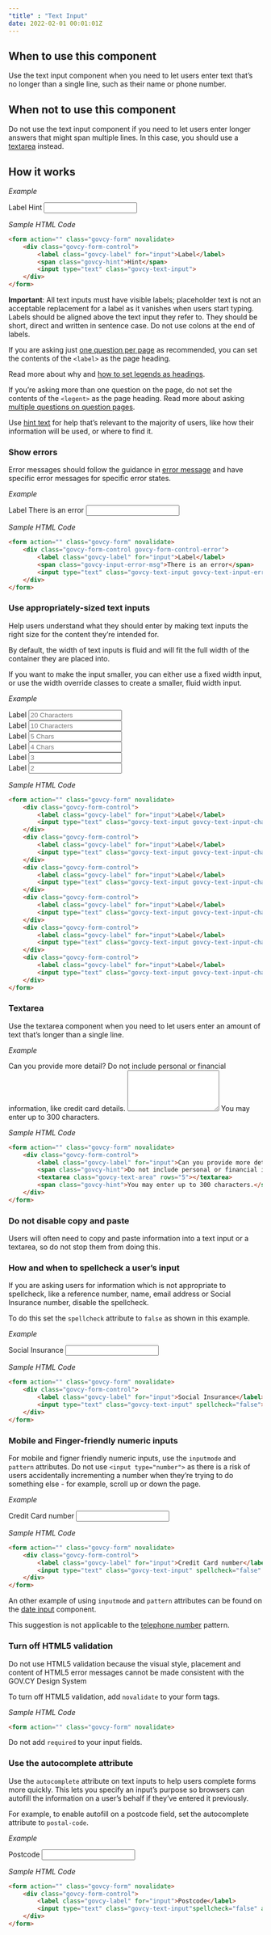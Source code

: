 ```yaml
---
"title" : "Text Input"
date: 2022-02-01 00:01:01Z
---
```

## When to use this component
Use the text input component when you need to let users enter text that’s no longer than a single line, such as their name or phone number.

## When not to use this component
Do not use the text input component if you need to let users enter longer answers that might span multiple lines. In this case, you should use a [textarea](../text_input/#textarea) instead.

## How it works

*Example*
<div class="govcy-container govcy-p-4  govcy-br-1 govcy-br-standard govcy-mb-4">
<form action="" class="govcy-form" novalidate>
    <div class="govcy-form-control">
        <label class="govcy-label" for="input">Label</label>
        <span class="govcy-hint">Hint</span>
        <input type="text" class="govcy-text-input">
    </div>
</form>
</div>

*Sample HTML Code*

```html
<form action="" class="govcy-form" novalidate>
    <div class="govcy-form-control">
        <label class="govcy-label" for="input">Label</label>
        <span class="govcy-hint">Hint</span>
        <input type="text" class="govcy-text-input">
    </div>
</form>
```
**Important**: All text inputs must have visible labels; placeholder text is not an acceptable replacement for a label as it vanishes when users start typing.
Labels should be aligned above the text input they refer to. They should be short, direct and written in sentence case. Do not use colons at the end of labels.

If you are asking just [one question per page](../../patterns/question_pages/#start-by-asking-one-question-per-page) as recommended, you can set the contents of the `<label>` as the page heading. 

Read more about why and [how to set legends as headings](../../patterns/labels_and_legend_headings).

If you’re asking more than one question on the page, do not set the contents of the `<legent>` as the page heading. Read more about asking [multiple questions on question pages](../../patterns/question_pages/#asking-multiple-questions-on-a-page).

Use [hint text](../../patterns/hint_text) for help that’s relevant to the majority of users, like how their information will be used, or where to find it.

### Show errors 
Error messages should follow the guidance in [error message](../error_message) and have specific error messages for specific error states.

*Example*
<div class="govcy-container govcy-p-4  govcy-br-1 govcy-br-standard govcy-mb-4">
<form action="" class="govcy-form" novalidate>
    <div class="govcy-form-control govcy-form-control-error">
        <label class="govcy-label" for="input">Label</label>
        <span class="govcy-input-error-msg">There is an error</span>
        <input type="text" class="govcy-text-input govcy-text-input-error">
    </div>
</form>
</div>

*Sample HTML Code*

```html
<form action="" class="govcy-form" novalidate>
    <div class="govcy-form-control govcy-form-control-error">
        <label class="govcy-label" for="input">Label</label>
        <span class="govcy-input-error-msg">There is an error</span>
        <input type="text" class="govcy-text-input govcy-text-input-error">
    </div>
</form>
```

### Use appropriately-sized text inputs

Help users understand what they should enter by making text inputs the right size for the content they’re intended for.

By default, the width of text inputs is fluid and will fit the full width of the container they are placed into.

If you want to make the input smaller, you can either use a fixed width input, or use the width override classes to create a smaller, fluid width input.

*Example*
<div class="govcy-container govcy-p-4  govcy-br-1 govcy-br-standard govcy-mb-4">
<form action="" class="govcy-form" novalidate>
    <div class="govcy-form-control">
        <label class="govcy-label" for="input">Label</label>
        <input type="text" class="govcy-text-input govcy-text-input-char_20" placeholder="20 Characters" maxlength="20">
    </div>
    <div class="govcy-form-control">
        <label class="govcy-label" for="input">Label</label>
        <input type="text" class="govcy-text-input govcy-text-input-char_10" placeholder="10 Characters" maxlength="10">
    </div>
    <div class="govcy-form-control">
        <label class="govcy-label" for="input">Label</label>
        <input type="text" class="govcy-text-input govcy-text-input-char_5" placeholder="5 Chars" maxlength="5">
    </div>
    <div class="govcy-form-control">
        <label class="govcy-label" for="input">Label</label>
        <input type="text" class="govcy-text-input govcy-text-input-char_4" placeholder="4 Chars" maxlength="4">
    </div>
    <div class="govcy-form-control">
        <label class="govcy-label" for="input">Label</label>
        <input type="text" class="govcy-text-input govcy-text-input-char_3" placeholder="3" maxlength="3">
    </div>
    <div class="govcy-form-control">
        <label class="govcy-label" for="input">Label</label>
        <input type="text" class="govcy-text-input govcy-text-input-char_2" placeholder="2" maxlength="2">
    </div>
</form>
</div>

*Sample HTML Code*

```html
<form action="" class="govcy-form" novalidate>
    <div class="govcy-form-control">
        <label class="govcy-label" for="input">Label</label>
        <input type="text" class="govcy-text-input govcy-text-input-char_20" placeholder="20 Characters" maxlength="20">
    </div>
    <div class="govcy-form-control">
        <label class="govcy-label" for="input">Label</label>
        <input type="text" class="govcy-text-input govcy-text-input-char_10" placeholder="10 Characters" maxlength="10">
    </div>
    <div class="govcy-form-control">
        <label class="govcy-label" for="input">Label</label>
        <input type="text" class="govcy-text-input govcy-text-input-char_5" placeholder="5 Chars" maxlength="5">
    </div>
    <div class="govcy-form-control">
        <label class="govcy-label" for="input">Label</label>
        <input type="text" class="govcy-text-input govcy-text-input-char_4" placeholder="4 Chars" maxlength="4">
    </div>
    <div class="govcy-form-control">
        <label class="govcy-label" for="input">Label</label>
        <input type="text" class="govcy-text-input govcy-text-input-char_3" placeholder="3" maxlength="3">
    </div>
    <div class="govcy-form-control">
        <label class="govcy-label" for="input">Label</label>
        <input type="text" class="govcy-text-input govcy-text-input-char_2" placeholder="2" maxlength="2">
    </div>
</form>
```

### Textarea

Use the textarea component when you need to let users enter an amount of text that’s longer than a single line. 

*Example*
<div class="govcy-container govcy-p-4  govcy-br-1 govcy-br-standard govcy-mb-4">
<form action="" class="govcy-form" novalidate>
    <div class="govcy-form-control">
        <label class="govcy-label" for="input">Can you provide more detail?</label>
        <span class="govcy-hint">Do not include personal or financial information, like credit card details.</span>
        <textarea class="govcy-text-area" rows="5"></textarea>
        <span class="govcy-hint">You may enter up to 300 characters.</span>
    </div>
</form>
</div>

*Sample HTML Code*

```html
<form action="" class="govcy-form" novalidate>
    <div class="govcy-form-control">
        <label class="govcy-label" for="input">Can you provide more detail?</label>
        <span class="govcy-hint">Do not include personal or financial information, like credit card details.</span>
        <textarea class="govcy-text-area" rows="5"></textarea>
        <span class="govcy-hint">You may enter up to 300 characters.</span>
    </div>
</form>
```

### Do not disable copy and paste
Users will often need to copy and paste information into a text input or a textarea, so do not stop them from doing this.

### How and when to spellcheck a user’s input

If you are asking users for information which is not appropriate to spellcheck, like a reference number, name, email address or Social Insurance number, disable the spellcheck.

To do this set the `spellcheck` attribute to `false` as shown in this example.

*Example*
<div class="govcy-container govcy-p-4  govcy-br-1 govcy-br-standard govcy-mb-4">
<form action="" class="govcy-form" novalidate>
    <div class="govcy-form-control">
        <label class="govcy-label" for="input">Social Insurance</label>
        <input type="text" class="govcy-text-input" spellcheck="false">
    </div>
</form>
</div>

*Sample HTML Code*

```html
<form action="" class="govcy-form" novalidate>
    <div class="govcy-form-control">
        <label class="govcy-label" for="input">Social Insurance</label>
        <input type="text" class="govcy-text-input" spellcheck="false">
    </div>
</form>
```

### Mobile and Finger-friendly numeric inputs 

For mobile and figner friendly numeric inputs, use the `inputmode` and `pattern` attributes. Do not use `<input type="number">` as there is a risk of users accidentally incrementing a number when they’re trying to do something else - for example, scroll up or down the page.

*Example*
<div class="govcy-container govcy-p-4  govcy-br-1 govcy-br-standard govcy-mb-4">
<form action="" class="govcy-form" novalidate>
    <div class="govcy-form-control">
        <label class="govcy-label" for="input">Credit Card number</label>
        <input type="text" class="govcy-text-input" spellcheck="false" pattern="[0-9]*" inputmode="numeric">
    </div>
</form>
</div>

*Sample HTML Code*

```html
<form action="" class="govcy-form" novalidate>
    <div class="govcy-form-control">
        <label class="govcy-label" for="input">Credit Card number</label>
        <input type="text" class="govcy-text-input" spellcheck="false" pattern="[0-9]*" inputmode="numeric">
    </div>
</form>
```

An other example of using `inputmode` and `pattern` attributes can be found on the [date input](../date_input) component.

This suggestion is not applicable to the [telephone number](../../patterns/telephone) pattern.

### Turn off HTML5 validation
Do not use HTML5 validation because the visual style, placement and content of HTML5 error messages cannot be made consistent with the GOV.CY Design System

To turn off HTML5 validation, add `novalidate` to your form tags.

*Sample HTML Code*

```html
<form action="" class="govcy-form" novalidate>
```

Do not add `required` to your input fields.

### Use the autocomplete attribute
Use the `autocomplete` attribute on text inputs to help users complete forms more quickly. This lets you specify an input’s purpose so browsers can autofill the information on a user’s behalf if they’ve entered it previously.

For example, to enable autofill on a postcode field, set the autocomplete attribute to `postal-code`. 

*Example*
<div class="govcy-container govcy-p-4  govcy-br-1 govcy-br-standard govcy-mb-4">
<form action="" class="govcy-form" novalidate>
    <div class="govcy-form-control">
        <label class="govcy-label" for="input">Postcode</label>
        <input type="text" class="govcy-text-input"spellcheck="false" autocomplete="postal-code">
    </div>
</form>
</div>

*Sample HTML Code*

```html
<form action="" class="govcy-form" novalidate>
    <div class="govcy-form-control">
        <label class="govcy-label" for="input">Postcode</label>
        <input type="text" class="govcy-text-input"spellcheck="false" autocomplete="postal-code">
    </div>
</form>
```